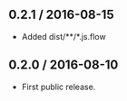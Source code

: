 0.2.1 / 2016-08-15
------------------

- Added dist/**/*.js.flow

0.2.0 / 2016-08-10
------------------

- First public release.
